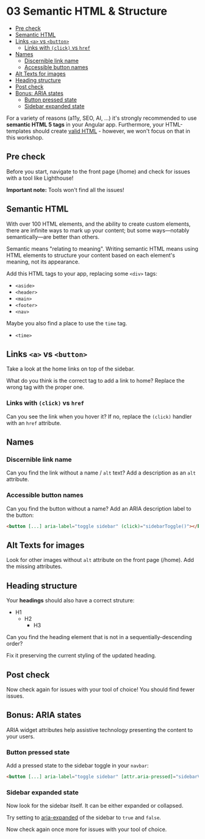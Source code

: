 # 03 Semantic HTML & Structure

<!-- TOC -->

- [Pre check](#pre-check)
- [Semantic HTML](#semantic-html)
- [Links `<a>` vs `<button>`](#links-a-vs-button)
  - [Links with `(click)` vs `href`](#links-with-click-vs-href)
- [Names](#names)
  - [Discernible link name](#discernible-link-name)
  - [Accessible button names](#accessible-button-names)
- [Alt Texts for images](#alt-texts-for-images)
- [Heading structure](#heading-structure)
- [Post check](#post-check)
- [Bonus: ARIA states](#bonus-aria-states)
  - [Button pressed state](#button-pressed-state)
  - [Sidebar expanded state](#sidebar-expanded-state)
  <!-- TOC -->

For a variety of reasons (a11y, SEO, AI, ...) it's strongly recommended to use **semantic HTML 5 tags** in your Angular app. Furthermore, your HTML-templates should create [valid HTML](https://validator.w3.org/) - however, we won't focus on that in this workshop.

## Pre check

Before you start, navigate to the front page (/home) and check for issues with a tool like Lighthouse!

**Important note:** Tools won't find all the issues!

## Semantic HTML

With over 100 HTML elements, and the ability to create custom elements, there are infinite ways to mark up your content; but some ways—notably semantically—are better than others.

Semantic means "relating to meaning". Writing semantic HTML means using HTML elements to structure your content based on each element's meaning, not its appearance.

Add this HTML tags to your app, replacing some `<div>` tags:

- `<aside>`
- `<header>`
- `<main>`
- `<footer>`
- `<nav>`

Maybe you also find a place to use the `time` tag.

- `<time>`

## Links `<a>` vs `<button>`

Take a look at the home links on top of the sidebar.

What do you think is the correct tag to add a link to home? Replace the wrong tag with the proper one.

### Links with `(click)` vs `href`

Can you see the link when you hover it? If no, replace the `(click)` handler with an `href` attribute.

## Names

### Discernible link name

Can you find the link without a name / `alt` text? Add a description as an `alt` attribute.

### Accessible button names

Can you find the button without a name? Add an ARIA description label to the button:

```html
<button [...] aria-label="toggle sidebar" (click)="sidebarToggle()"></button>
```

## Alt Texts for images

Look for other images without `alt` attribute on the front page (/home). Add the missing attributes.

## Heading structure

Your **headings** should also have a correct struture:

- H1
  - H2
    - H3

Can you find the heading element that is not in a sequentially-descending order?

Fix it preserving the current styling of the updated heading.

## Post check

Now check again for issues with your tool of choice! You should find fewer issues.

## Bonus: ARIA states

ARIA widget attributes help assistive technology presenting the content to your users.

### Button pressed state

Add a pressed state to the sidebar toggle in your `navbar`:

```html
<button [...] aria-label="toggle sidebar" [attr.aria-pressed]="sidebarVisible" [...]></button>
```

### Sidebar expanded state

Now look for the sidebar itself. It can be either expanded or collapsed.

Try setting to [aria-expanded](https://developer.mozilla.org/en-US/docs/Web/Accessibility/ARIA/Attributes/aria-expanded) of the sidebar to `true` and `false`.

Now check again once more for issues with your tool of choice.

